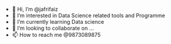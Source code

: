- 👋 Hi, I’m @jafrifaiz
- 👀 I’m interested in Data Science related tools and Programme 
- 🌱 I’m currently learning Data science
- 💞️ I’m looking to collaborate on ...
- 📫 How to reach me @9873089875

<!---
jafrifaiz/jafrifaiz is a ✨ special ✨ repository because its `README.md` (this file) appears on your GitHub profile.
You can click the Preview link to take a look at your changes.
--->
